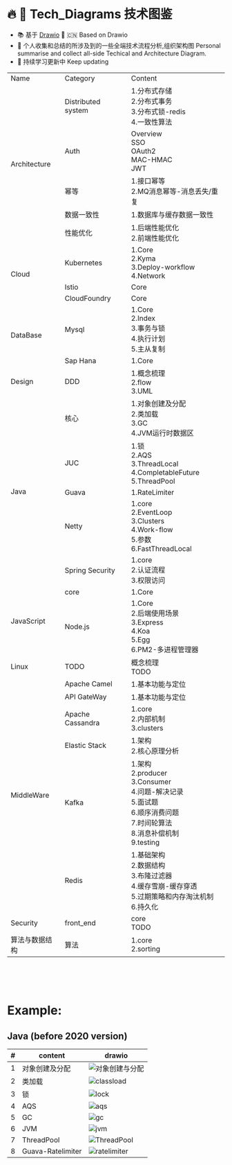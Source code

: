 # :fire:  :gift:  Tech_Diagrams  技术图鉴
* :books: 基于 [Drawio](https://github.com/jgraph/drawio-desktop)  :rocket: :cn: 
  Based on Drawio
* :memo: 个人收集和总结的所涉及到的一些全端技术流程分析,组织架构图
  Personal summarise and collect all-side Techical and Architecture Diagram. 
* :dart: 持续学习更新中
  Keep updating

<table>
    <tr>
        <td>Name</td> 
        <td>Category</td> 
        <td>Content</td> 
    </tr>
    <tr>
        <td rowspan="5">Architecture</td>    
        <td>Distributed system</td>
        <td>
            1.分布式存储 <br>
            2.分布式事务 <br> 
            3.分布式锁-redis  <br>
            4.一致性算法  <br>
        </td>  
    </tr>
    <tr>
        <td>Auth</td>  
        <td>
            Overview <br>
            SSO <br>
            OAuth2 <br>
            MAC-HMAC <br>
            JWT <br>
        </td>  
    </tr>
    <tr>
        <td>幂等</td>  
        <td>
            1.接口幂等 <br>
            2.MQ消息幂等-消息丢失/重复
        </td>  
    </tr>
    <tr>
        <td>数据一致性</td>  
        <td>
            1.数据库与缓存数据一致性
        </td>  
    </tr>
    <tr>
        <td>性能优化</td>
        <td>
            1.后端性能优化  <br>
            2.前端性能优化 <br>
        </td>
    </tr>
    </th columnspan="3">
    <tr>
        <td rowspan="3">Cloud</td>
        <td>Kubernetes</td>
        <td>
            1.Core <br />
            2.Kyma <br />
            3.Deploy-workflow <br />
            4.Network <br /> 
        </td>
    </tr>
    <tr>
        <td>Istio</td>
        <td>
            Core <br />
        </td>
    </tr>
    <tr>
        <td>CloudFoundry</td>
        <td>
            Core <br />
        </td>
    </tr>
    </th columnspan="3">
    <tr>
        <td rowspan="2">DataBase</td>
        <td>Mysql</td>
        <td>
            1.Core <br/>
            2.Index <br/>
            3.事务与锁 <br/>
            4.执行计划 <br/> 
            5.主从复制 <br/>
        </td>
    </tr>
    <tr>
        <td>Sap Hana</td>
        <td>
            1.Core <br/>
        </td>
    </tr>
    </th columnspan="3">
    <tr>
        <td rowspan="1">Design</td>    
        <td>DDD</td>
        <td>
            1.概念梳理 <br>
            2.flow <br> 
            3.UML  <br>
        </td>  
    </tr>
    </th columnspan="3">
    <tr>
        <td rowspan="5">Java</td>
        <td>核心</td>
        <td>
            1.对象创建及分配<br />
            2.类加载<br />
            3.GC<br />
            4.JVM运行时数据区<br /> 
        </td>
    </tr>
    <tr>
        <td>JUC</td>
        <td>
            1.锁<br />
            2.AQS<br />
            3.ThreadLocal<br />
            4.CompletableFuture<br />
            5.ThreadPool
        </td>
    </tr>
    <tr>
        <td>Guava</td>
        <td>
            1.RateLimiter<br />
        </td>
    </tr>
    <tr>
        <td>Netty</td>
        <td>
            1.core <br />
            2.EventLoop <br />
            3.Clusters <br />
            4.Work-flow <br />
            5.参数 <br />
            6.FastThreadLocal <br />
        </td>
    </tr>
    <tr>
        <td>Spring Security</td>
        <td>
            1.core <br />
            2.认证流程 <br />
            3.权限访问 <br />
        </td>
    </tr>
    </th columnspan="3">
    <tr>
        <td rowspan="2">JavaScript</td>
        <td>core</td>
        <td>
            1.Core <br />
        </td>
    </tr>
    <tr>
        <td>Node.js</td>
        <td>
            1.Core <br />
            2.后端使用场景 <br />
            3.Express  <br />
            4.Koa  <br />
            5.Egg  <br />
            6.PM2-多进程管理器 <br /> 
        </td>
    </tr>
    </th columnspan="3">
    <tr>
        <td rowspan="1">Linux</td>    
        <td>TODO</td>
        <td>
            概念梳理 <br>
            TODO
        </td>  
    </tr>
    </th columnspan="3">
    <tr>
        <td rowspan="6">MiddleWare</td>
        <td>Apache Camel</td>
        <td>
            1.基本功能与定位
        </td>    
    </tr>
    <tr>
        <td>API GateWay</td>
        <td>
            1.基本功能与定位
        </td>
    </tr>
    <tr>
        <td>Apache Cassandra</td>
        <td>
            1.core <br>
            2.内部机制 <br>
            3.clusters <br>
        </td>
    </tr> 
    <tr>
        <td>Elastic Stack</td>
        <td>
            1.架构 <br>
            2.核心原理分析
        </td>
    </tr>
    <tr>
        <td>Kafka</td>
        <td>
            1.架构 <br>
            2.producer <br>
            3.Consumer <br>
            4.问题-解决记录 <br>
            5.面试题 <br>
            6.顺序消费问题 <br>
            7.时间轮算法 <br>
            8.消息补偿机制 <br>
            9.testing <br>
        </td>    
    </tr>
    <tr>
        <td>Redis</td>
        <td>
            1.基础架构 <br>
            2.数据结构 <br>
            3.布隆过滤器 <br>
            4.缓存雪崩-缓存穿透 <br>
            5.过期策略和内存淘汰机制 <br>
            6.持久化 <br>
        </td>
    </tr>     
    </th columnspan="3">
    <tr>
        <td rowspan="1">Security</td>
        <td>front_end</td>
        <td>
            core <br>
            TODO
        </td>
    </tr>
    </th columnspan="3">
    <tr>
        <td rowspan="1">算法与数据结构</td>
        <td>算法</td>
        <td>
            1.core <br>
            2.sorting <br>
        </td>
    </tr>
</table>


<br>
<br>
<br>

# Example:
## Java (before 2020 version)

| # | content | drawio |
| --- | ------- | ------ |
| 1 | 对象创建及分配 | ![对象创建与分配](images/对象创建及分配.png) |
| 2 | 类加载 | ![classload](images/类加载.png) |
| 3 | 锁 | ![lock](images/锁.png) |
| 4 | AQS | ![aqs](images/AQS-及其关联的同步工具类-关系流程图.svg) |
| 5 | GC | ![gc](images/GC.png) |
| 6 | JVM | ![jvm](images/JVM.png) |
| 7 | ThreadPool | ![ThreadPool](images/ThreadPool.svg) |
| 8 | Guava-Ratelimiter | ![ratelimiter](images/ratelimiter.svg) |






